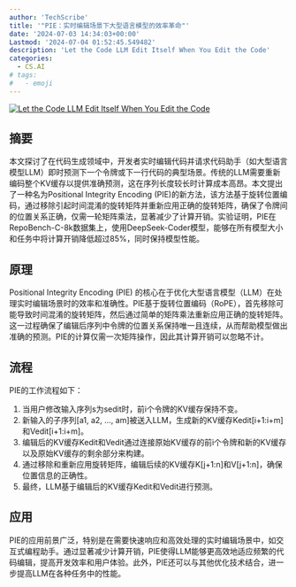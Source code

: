 ```yaml
---
author: 'TechScribe'
title: '"PIE：实时编辑场景下大型语言模型的效率革命"'
date: '2024-07-03 14:34:03+00:00'
Lastmod: '2024-07-04 01:52:45.549482'
description: 'Let the Code LLM Edit Itself When You Edit the Code'
categories:
  - CS.AI
# tags:
#   - emoji
---
```


[![Let the Code LLM Edit Itself When You Edit the Code](https://arxiv-research-1301205113.cos.ap-guangzhou.myqcloud.com/images/2407.03157v1.pdf_0.jpg)](https://arxiv.org/abs/2407.03157v1)

## 摘要

本文探讨了在代码生成领域中，开发者实时编辑代码并请求代码助手（如大型语言模型LLM）即时预测下一个令牌或下一行代码的典型场景。传统的LLM需要重新编码整个KV缓存以提供准确预测，这在序列长度较长时计算成本高昂。本文提出了一种名为Positional Integrity Encoding (PIE)的新方法，该方法基于旋转位置编码，通过移除引起时间混淆的旋转矩阵并重新应用正确的旋转矩阵，确保了令牌间的位置关系正确，仅需一轮矩阵乘法，显著减少了计算开销。实验证明，PIE在RepoBench-C-8k数据集上，使用DeepSeek-Coder模型，能够在所有模型大小和任务中将计算开销降低超过85%，同时保持模型性能。<!--more-->

## 原理

Positional Integrity Encoding (PIE) 的核心在于优化大型语言模型（LLM）在处理实时编辑场景时的效率和准确性。PIE基于旋转位置编码（RoPE），首先移除可能导致时间混淆的旋转矩阵，然后通过简单的矩阵乘法重新应用正确的旋转矩阵。这一过程确保了编辑后序列中令牌的位置关系保持唯一且连续，从而帮助模型做出准确的预测。PIE的计算仅需一次矩阵操作，因此其计算开销可以忽略不计。

## 流程

PIE的工作流程如下：
1. 当用户修改输入序列s为sedit时，前i个令牌的KV缓存保持不变。
2. 新输入的子序列[a1, a2, ..., am]被送入LLM，生成新的KV缓存Kedit[i+1:i+m]和Vedit[i+1:i+m]。
3. 编辑后的KV缓存Kedit和Vedit通过连接原始KV缓存的前i个令牌和新的KV缓存以及原始KV缓存的剩余部分来构建。
4. 通过移除和重新应用旋转矩阵，编辑后续的KV缓存K[j+1:n]和V[j+1:n]，确保位置信息的正确性。
5. 最终，LLM基于编辑后的KV缓存Kedit和Vedit进行预测。

## 应用

PIE的应用前景广泛，特别是在需要快速响应和高效处理的实时编辑场景中，如交互式编程助手。通过显著减少计算开销，PIE使得LLM能够更高效地适应频繁的代码编辑，提高开发效率和用户体验。此外，PIE还可以与其他优化技术结合，进一步提高LLM在各种任务中的性能。